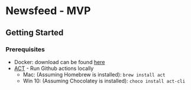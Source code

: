 # Newsfeed - MVP


## Getting Started


### Prerequisites

* Docker: download can be found [here](https://www.docker.com/get-started)
* [ACT](https://github.com/nektos/act) - Run Github actions locally
    * Mac: (Assuming Homebrew is installed): `brew install act`
    * Win 10: (Assuming Chocolatey is installed): `choco install act-cli`
